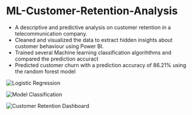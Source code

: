 # ML-Customer-Retention-Analysis
- A descriptive and predictive analysis on customer retention in a telecommunication company.
- Cleaned and visualized the data to extract hidden insights about customer behaviour using Power BI.
- Trained several Machine learning classification algorihthms and compared the prediction accuract
- Predicted customer churn with a prediction accuracy of 86.21% using the random forest model

![Logistic Regression](https://user-images.githubusercontent.com/99233674/192593220-4f36ba0a-ee8e-4aaf-a3f1-524a6de25ff7.jpg)


![Model Classification](https://user-images.githubusercontent.com/99233674/192592979-709c3200-71dc-467e-8713-02f642756570.jpg)

![Customer Retention Dashboard](https://user-images.githubusercontent.com/99233674/192845120-a993d1fa-ab74-4254-847a-4aae3adf40c8.jpg)

